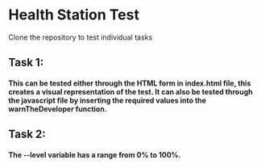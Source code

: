# Health Station Test

Clone the repository to test individual tasks

## Task 1:

#### This can be tested either through the HTML form in index.html file, this creates a visual representation of the test. It can also be tested through the javascript file by inserting the required values into the warnTheDeveloper function.

## Task 2:

#### The --level variable has a range from 0% to 100%.
